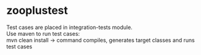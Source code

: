 # zooplustest

Test cases are placed in integration-tests module.<br>
Use maven to run test cases:<br>
mvn clean install -> command compiles, generates target classes and runs test cases 